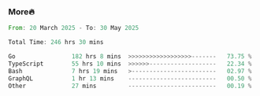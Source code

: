 ### More🔥
 <!--START_SECTION:waka-->

```rust
From: 20 March 2025 - To: 30 May 2025

Total Time: 246 hrs 30 mins

Go                182 hrs 8 mins  >>>>>>>>>>>>>>>>>>-------   73.75 %
TypeScript        55 hrs 10 mins  >>>>>>-------------------   22.34 %
Bash              7 hrs 19 mins   >------------------------   02.97 %
GraphQL           1 hr 13 mins    -------------------------   00.50 %
Other             27 mins         -------------------------   00.19 %
```

<!--END_SECTION:waka-->

